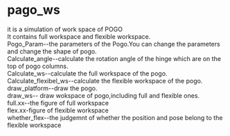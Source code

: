 # pago_ws
it is a simulation of work space of POGO  
It contains full workspace and flexible workspace.  
Pogo_Param--the parameters of the Pogo.You can change the parameters and change the shape of pogo.  
Calculate_angle--calculate the rotation angle of the hinge which are on the top of pogo columns.  
Calculate_ws--calculate the full workspace of the pogo.  
Calculate_flexibel_ws--calculate the flexible workspace of the pogo.  
draw_platform--draw the pogo.   
draw_ws-- draw wokspace of pogo,including full and flexible ones.  
full.xx--the figure of full workspace  
flex.xx-figure of flexible workspace  
whether_flex--the judgemnt of whether the position and pose belong to the flexible workspace
